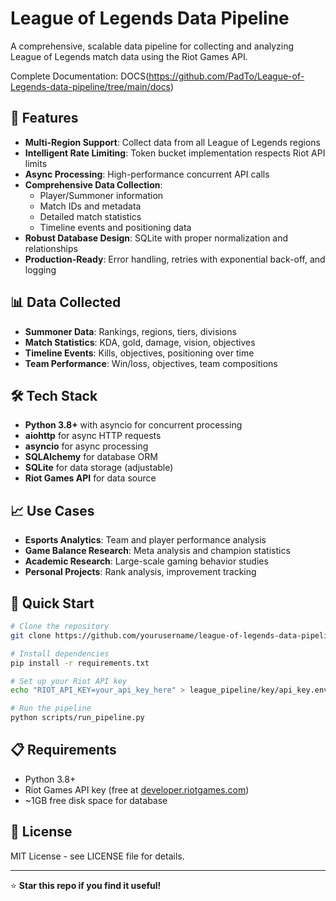 # League of Legends Data Pipeline

A comprehensive, scalable data pipeline for collecting and analyzing League of Legends match data using the Riot Games API.

Complete Documentation: 
DOCS(https://github.com/PadTo/League-of-Legends-data-pipeline/tree/main/docs)


## 🚀 Features

- **Multi-Region Support**: Collect data from all League of Legends regions
- **Intelligent Rate Limiting**: Token bucket implementation respects Riot API limits
- **Async Processing**: High-performance concurrent API calls
- **Comprehensive Data Collection**: 
  - Player/Summoner information
  - Match IDs and metadata
  - Detailed match statistics
  - Timeline events and positioning data
- **Robust Database Design**: SQLite with proper normalization and relationships 
- **Production-Ready**: Error handling, retries with exponential back-off, and logging

## 📊 Data Collected

- **Summoner Data**: Rankings, regions, tiers, divisions
- **Match Statistics**: KDA, gold, damage, vision, objectives
- **Timeline Events**: Kills, objectives, positioning over time
- **Team Performance**: Win/loss, objectives, team compositions

## 🛠️ Tech Stack

- **Python 3.8+** with asyncio for concurrent processing
- **aiohttp** for async HTTP requests
- **asyncio** for async processing
- **SQLAlchemy** for database ORM
- **SQLite** for data storage (adjustable)
- **Riot Games API** for data source

## 📈 Use Cases

- **Esports Analytics**: Team and player performance analysis
- **Game Balance Research**: Meta analysis and champion statistics
- **Academic Research**: Large-scale gaming behavior studies
- **Personal Projects**: Rank analysis, improvement tracking

## 🚦 Quick Start

```bash
# Clone the repository
git clone https://github.com/yourusername/league-of-legends-data-pipeline.git

# Install dependencies
pip install -r requirements.txt

# Set up your Riot API key
echo "RIOT_API_KEY=your_api_key_here" > league_pipeline/key/api_key.env

# Run the pipeline
python scripts/run_pipeline.py
```

## 📋 Requirements

- Python 3.8+
- Riot Games API key (free at [developer.riotgames.com](https://developer.riotgames.com))
- ~1GB free disk space for database

## 📄 License

MIT License - see LICENSE file for details.

---

⭐ **Star this repo if you find it useful!**
